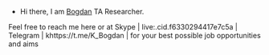- Hi there, I am [Bogdan](https://www.linkedin.com/in/bogdan-k/) TA Researcher. 


Feel free to reach me here or at
Skype | live:.cid.f6330294417e7c5a |
Telegram | khttps://t.me/K_Bogdan |
for your best possible job opportunities and aims
